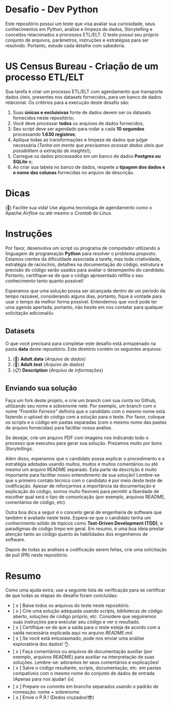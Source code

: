 # Desafio - Dev Python

Este repositório possui um teste que visa avaliar sua curiosidade, seus conhecimentos em Python, análise e limpeza de dados, Storytelling e conceitos relacionados a processos ETL/ELT. O teste possui seu próprio conjunto de arquivos, parâmetros, instruções e estratégias para ser resolvido. Portanto, estude cada detalhe com sabedoria.

# US Census Bureau - Criação de um processo ETL/ELT

Sua tarefa é criar um processo ETL/ELT com agendamento que transporte dados úteis, presentes nos datasets fornecidos, para um banco de dados relacional. Os critérios para a execução deste desafio são:

1. Suas **únicas e excluisivas** fonte de dados devem ser os datasets fornecidos neste repositório;
2. Você deve processar **todos** os arquivos de dados fornecidos;
3. Seu script deve ser agendado para rodar a cada **10 segundos** processando **1.630 registros**;
4. Aplique todas as transformações e limpeza de dados que julgar necessária (*Tenha em mente que precisamos acessar dados úteis que possibilitem a extração de insights!*);
5. Carregue os dados processados em um banco de dados **Postgres ou SQLite** e;
6. Ao criar sua tabela no banco de dados, respeite a **tipagem dos dados e o nome das colunas** fornecidas no arquivo de descrição.

# Dicas

(:gem:) Facilite sua vida! Use alguma tecnologia de agendamento como o Apache *Airflow* ou até mesmo o *Crontab* do Linux.

# Instruções

Por favor, desenvolva um script ou programa de computador utilizando a linguagem de programação **Python** para resolver o problema proposto. Estamos cientes da dificuldade associada a tarefa, mas toda criatividade, estratégia de raciocínio, detalhes na documentação do código, estrutura e precisão do código serão usados ​​para avaliar o desempenho do candidato. Portanto, certifique-se de que o código apresentado reflita o seu conhecimento tanto quanto possível!

Esperamos que uma solução possa ser alcançada dentro de um período de tempo razoável, considerando alguns dias, portanto, fique à vontade para usar o tempo da melhor forma possível. Entendemos que você pode ter uma agenda apertada, portanto, não hesite em nos contatar para qualquer solicitação adicional👍.

## Datasets

O que você precisará para completar este desafio está armazenado na pasta **data** deste repositório. Este diretório contém os seguintes arquivos: 

1. (:mag_right:) **Adult.data** (*Arquivo de dados*)
2. (:mag_right:) **Adult.test** (*Arquivo de dados*)
3. (:clipboard:) **Description** (*Arquivo de informações*)


## Enviando sua solução

Faça um fork deste projeto, e crie um branch com sua conta no Github, utilizando seu nome e sobrenome nele. Por exemplo, um branch com o nome *"Franklin Ferreira"* definirá que o candidato com o mesmo nome está fazendo o upload do código com a solução para o teste. Por favor, coloque os scripts e o código em pastas separadas (com o mesmo nome das pastas de arquivo fornecidas) para facilitar nossa análise.

Se desejar, crie um arquivo PDF com imagens nos indicando todo o processo que executou para gerar sua solução. Prezamos muito por bons *Storytellings*.

Além disso, esperamos que o candidato possa explicar o procedimento e a estratégia adotadas usando muitos, muitos e muitos comentários ou até mesmo um arquivo README separado. Esta parte da descrição é muito importante para facilitar nosso entendimento de sua solução! Lembre-se que o primeiro contato técnico com o candidato é por meio deste teste de codificação. Apesar de reforçarmos a importância da documentação e explicação do código, somos muito flexíveis para permitir a liberdade de escolher qual será o tipo de comunicação (por exemplo, arquivos README, comentários de código, etc).

Outra boa dica a seguir é o conceito geral de engenharia de software que também é avaliado neste teste. Espera-se que o candidato tenha um conhecimento sólido de tópicos como **Test-Driven Development (TDD)**, e paradigmas de código limpo em geral. Em resumo, é uma boa ideia prestar atenção tanto ao código quanto às habilidades dos engenheiros de software.

Depois de todas as análises e codificação serem feitas, crie uma solicitação de pull (PR) neste repositório.

# Resumo

Como uma ajuda extra, use a seguinte lista de verificação para se certificar de que todas as etapas do desafio foram concluídas:

- [ x ] Baixe todos os arquivos do teste neste repositório.
- [ x ] Crie uma solução adequada usando scripts, bibliotecas de código aberto, soluções de código próprio, etc. Considere que seguiremos suas instruções para executar seu código e ver o resultado.
- [ x ] Certifique-se de que a saída para o teste esteja de acordo com a saída necessária explicada aqui no arquivo *README.md*.
- [ x ] Se você está entusiasmado, pode nos enviar uma análise exploratória dos dados! :ok_hand:.
- [ x ] Faça comentários ou arquivos de documentação auxiliar (por exemplo, arquivos README) para auxiliar na interpretação de suas soluções. Lembre-se: adoramos ler seus comentários e explicações!
- [ x ] Salve o código resultante, scripts, documentação, etc. em pastas compatíveis com o mesmo nome do conjunto de dados de entrada (Apenas para nos ajudar! 👍)
- [ x ] Prepare os commits em branchs separados usando o padrão de nomeação: nome + sobrenome.
- [ x ] Envie o P.R.! (Dedos cruzados!:sunglasses:)
